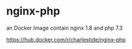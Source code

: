 # nginx-php
an Docker Image contain nginx 1.8 and php 7.3

https://hub.docker.com/r/charlestide/nginx-php
